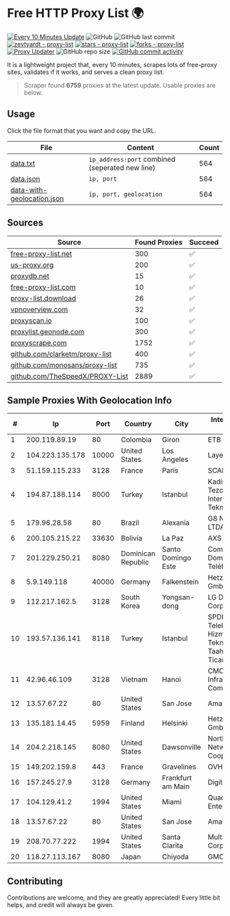 
# Free HTTP Proxy List 🌍

[![Every 10 Minutes Update](https://github.com/mertguvencli/http-proxy-list/actions/workflows/main.yml/badge.svg?branch=main)](https://github.com/mertguvencli/http-proxy-list/actions/workflows/main.yml)
![GitHub](https://img.shields.io/github/license/mertguvencli/http-proxy-list)
![GitHub last commit](https://img.shields.io/github/last-commit/mertguvencli/http-proxy-list)
[![zevtyardt - proxy-list](https://img.shields.io/static/v1?label=zevtyardt&message=proxy-list&color=blue&logo=github)](https://github.com/zevtyardt/proxy-list "Go to GitHub repo")
[![stars - proxy-list](https://img.shields.io/github/stars/zevtyardt/proxy-list?style=social)](https://github.com/zevtyardt/proxy-list)
[![forks - proxy-list](https://img.shields.io/github/forks/zevtyardt/proxy-list?style=social)](https://github.com/zevtyardt/proxy-list)
[![Proxy Updater](https://github.com/zevtyardt/proxy-list/workflows/Proxy%20Updater/badge.svg)](https://github.com/zevtyardt/proxy-list/actions?query=workflow:"Proxy+Updater")
![GitHub repo size](https://img.shields.io/github/repo-size/zevtyardt/proxy-list)
[![GitHub commit activity](https://img.shields.io/github/commit-activity/m/zevtyardt/proxy-list?logo=commits)](https://github.com/zevtyardt/proxy-list/commits/main)

It is a lightweight project that, every 10 minutes, scrapes lots of free-proxy sites, validates if it works, and serves a clean proxy list.

> Scraper found **6759** proxies at the latest update. Usable proxies are below.

## Usage

Click the file format that you want and copy the URL.

|File|Content|Count|
|----|-------|-----|
|[data.txt](https://raw.githubusercontent.com/mertguvencli/http-proxy-list/main/proxy-list/data.txt)|`ip_address:port` combined (seperated new line)|564|
|[data.json](https://raw.githubusercontent.com/mertguvencli/http-proxy-list/main/proxy-list/data.json)|`ip, port`|564|
|[data-with-geolocation.json](https://raw.githubusercontent.com/mertguvencli/http-proxy-list/main/proxy-list/data-with-geolocation.json)|`ip, port, geolocation`|564|

## Sources

|Source|Found Proxies|Succeed|
|------|-------------|-------|
|[free-proxy-list.net](https://free-proxy-list.net)|300|✅|
|[us-proxy.org](https://www.us-proxy.org)|200|✅|
|[proxydb.net](http://proxydb.net)|15|✅|
|[free-proxy-list.com](https://free-proxy-list.com/?page=&port=&type%5B%5D=http&type%5B%5D=https&up_time=0&search=Search)|10|✅|
|[proxy-list.download](https://www.proxy-list.download/HTTP)|26|✅|
|[vpnoverview.com](https://vpnoverview.com/privacy/anonymous-browsing/free-proxy-servers)|32|✅|
|[proxyscan.io](https://www.proxyscan.io)|100|✅|
|[proxylist.geonode.com](https://proxylist.geonode.com/api/proxy-list?limit=300&page=1&sort_by=lastChecked&sort_type=desc&protocols=http,https)|300|✅|
|[proxyscrape.com](https://api.proxyscrape.com/v2/?request=displayproxies&protocol=http&timeout=10000&country=all&ssl=all&anonymity=all)|1752|✅|
|[github.com/clarketm/proxy-list](https://raw.githubusercontent.com/clarketm/proxy-list/master/proxy-list-raw.txt)|400|✅|
|[github.com/monosans/proxy-list](https://raw.githubusercontent.com/monosans/proxy-list/main/proxies/http.txt)|735|✅|
|[github.com/TheSpeedX/PROXY-List](https://raw.githubusercontent.com/TheSpeedX/PROXY-List/master/http.txt)|2889|✅|


## Sample Proxies With Geolocation Info

|#|Ip|Port|Country|City|Internet Service Provider|
|-|--|----|-------|----|-------------------------|
|1|200.119.89.19|80|Colombia|Giron|ETB - Colombia|
|2|104.223.135.178|10000|United States|Los Angeles|LayerHost|
|3|51.159.115.233|3128|France|Paris|SCALEWAY|
|4|194.87.188.114|8000|Turkey|Istanbul|Kadir Huseyin Tezcan Nosspeed Internet Teknolojileri|
|5|179.96.28.58|80|Brazil|Alexania|G8 NETWORKS LTDA|
|6|200.105.215.22|33630|Bolivia|La Paz|AXS Bolivia S. A.|
|7|201.229.250.21|8080|Dominican Republic|Santo Domingo Este|Compañía Dominicana de Teléfonos S. A.|
|8|5.9.149.118|40000|Germany|Falkenstein|Hetzner Online GmbH|
|9|112.217.162.5|3128|South Korea|Yongsan-dong|LG DACOM Corporation|
|10|193.57.136.141|8118|Turkey|Istanbul|SPDNet Telekomunikasyon Hizmetleri Bilgi Teknolojileri Taahhut Sanayi Ve Ticare|
|11|42.96.46.109|3128|Vietnam|Hanoi|CMC Telecom Infrastructure Company|
|12|13.57.67.22|80|United States|San Jose|Amazon.com, Inc.|
|13|135.181.14.45|5959|Finland|Helsinki|Hetzner Online GmbH|
|14|204.2.218.145|8080|United States|Dawsonville|North Georgia Network Cooperative, Inc.|
|15|149.202.159.8|443|France|Gravelines|OVH SAS|
|16|157.245.27.9|3128|Germany|Frankfurt am Main|DigitalOcean, LLC|
|17|104.129.41.2|1994|United States|Miami|QuadraNet Enterprises LLC|
|18|13.57.67.22|80|United States|San Jose|Amazon.com, Inc.|
|19|208.70.77.222|1994|United States|Santa Clarita|Multacom Corporation|
|20|118.27.113.167|8080|Japan|Chiyoda|GMO Internet, Inc.|



## Contributing

Contributions are welcome, and they are greatly appreciated! Every
little bit helps, and credit will always be given.

